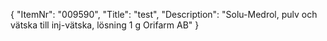 {
  "ItemNr": "009590",
  "Title": "test",
  "Description": "Solu-Medrol, pulv och vätska till inj-vätska, lösning 1 g Orifarm AB"
}